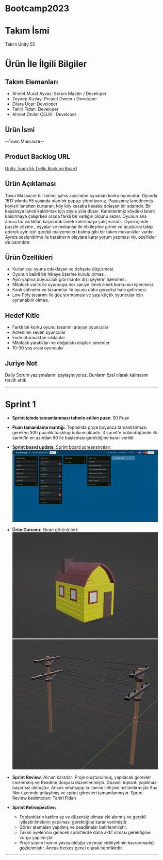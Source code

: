 # Bootcamp2023

# **Takım İsmi**

Takım Unity 55

# Ürün İle İlgili Bilgiler

## Takım Elemanları
- Ahmet Murat Ayvaz: Scrum Master / Developer
- Zeynep Kızılay: Project Owner / Developer 
- Dilara Uçar: Developer
- Tahiri Fidan: Developer
- Ahmet Önder ÇELİK : Developer

## Ürün İsmi

--Town Massacre--

## Product Backlog URL

[Unity Team 55 Trello Backlog Board](https://trello.com/invite/b/kOP6MuWH/ATTIb0abe5028a2a98c76beb864b4aa3f8aa16FF3BB8/u-55-bootcamp)

## Ürün Açıklaması

Town Massacre bir birinci şahıs açısından oynanan korku oyunudur. Oyunda 1517 yılında 55 yaşında olan bir papazı yönetiyoruz. Papazımız lanetlnemiş köyleri lanetten kurtaran, köy köy kasaba kasaba dolaşan bir adamdır. Bir kasabaya laneti kaldırmak için atıyla yola düşer. Karakterimiz köydeki laneti kaldırmaya çalışırken orada farklı bir varlığın oldunu sezer. Oyunun ana amacı bu varlıktan kaçınarak laneti kaldırmaya çalışmasıdır. Oyun içinde puzzle çözme , eşyalar ve mekanlar ile etkileşime girme ve ipuçlarını takip ederek ayin için gerekli malzemeleri bulma gibi bir takım mekanikler vardır. Ayrıca seslendirme ile karakterin olaylara karşı yorum yapması vb. özellikler de barındırır.

## Ürün Özellikleri
- Kullanıcıyı oyuna odaklayan ve dehşete düşürmesi.  
- Oyunun belirli bir hikaye üzerine kurulu olması.  
- Ayin yapma,büyücülük gibi mantık dışı şeylerin işlenmesi.  
- Mitolojik varlık ile oyuncuya her saniye ilmek ilmek korkunun işlenmesi.  
- Kanlı sahneler ve tasarımlar ile oyunu daha gerçekçi hale getirmesi.  
- Low Poly tasarımı ile göz yormaması ve yaşı küçük oyuncular için oynanabilir olması.
## Hedef Kitle
- Farklı bir korku oyunu tasarımı arayan oyuncular
- Adrenilen seven oyuncular
- Evde oturmaktan sıkılanlar
- Mitolojik yaratıkları ve doğaüstü olayları sevenler.
- 10-30 yaş arası oyuncular

## Juriye Not

Daily Scrum yazışmalarını paylaşmıyoruz. Bunların özel olarak kalmasını tercih ettik.


---
# Sprint 1

- **Sprint içinde tamamlanması tahmin edilen puan**: 50 Puan


- **Puan tamamlama mantığı**: Toplamda proje boyunca tamamlanması gereken 300 puanlık backlog bulunmaktadır. 3 sprint'e bölündüğünde ilk sprint'in en azından 50 ile başlaması gerektiğine karar verildi.

- **Sprint board update**: Sprint board screenshotları: 
![Backlog 1](https://github.com/Tahir1072/Bootcamp2023/blob/main/Images/trello.png)

- **Ürün Durumu**: Ekran görüntüleri:
  ![Screenshot 1](https://github.com/Tahir1072/Bootcamp2023/blob/main/Images/kulube.png)
  ![Screenshot 2](https://github.com/Tahir1072/Bootcamp2023/blob/main/Images/ed.png)
- **Sprint Review**: 
Alınan kararlar: Proje oluşturulmuş, yapılacak görevler incelenmiş ve Readme dosyası düzenlenmiştir. Düzenli toplantı yapılması başarısız olmuştur. Ancak whatsapp kullanımı iletişimi hızlandırmıştır.Ana fikir üzerinde anlaşılmış ve sprint görevleri tamamlanmıştır. Sprint Review katılımcıları: Tahiri Fidan
- **Sprint Retrospective:**
  - Toplantıların katılım az ve düzensiz olması ele alınmış ve gerekli iyileştirilmelerin yapılması gerektiğine karar verilmiştir.
  - Görev atamaları yapılmış ve deadlinelar belirlenmiiştir.
  - Takım üyelerinin gelecek sprintlerde daha aktif olması gerektiğine vurgu yapılmıştır.
  - Proje yapım hızının yavaş olduğu ve proje ciddiyetinin kavranmadığı gözlenmiştir. Ancak herkes genel olarak hemfikirdir.


---

